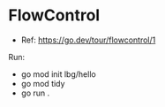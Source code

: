 # FlowControl
* Ref: https://go.dev/tour/flowcontrol/1

Run:
* go mod init lbg/hello
* go mod tidy
* go run .

